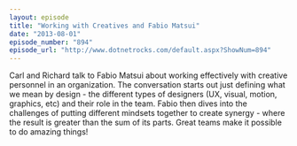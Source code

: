 ```yaml
---
layout: episode
title: "Working with Creatives and Fabio Matsui"
date: "2013-08-01"
episode_number: "894"
episode_url: "http://www.dotnetrocks.com/default.aspx?ShowNum=894"
---
```


Carl and Richard talk to Fabio Matsui about working effectively with creative personnel in an organization. The conversation starts out just defining what we mean by design - the different types of designers (UX, visual, motion, graphics, etc) and their role in the team. Fabio then dives into the challenges of putting different mindsets together to create synergy - where the result is greater than the sum of its parts. Great teams make it possible to do amazing things!
